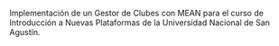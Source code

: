 Implementación de un Gestor de Clubes con MEAN para el curso de Introducción a Nuevas Plataformas de la Universidad Nacional de San Agustín.